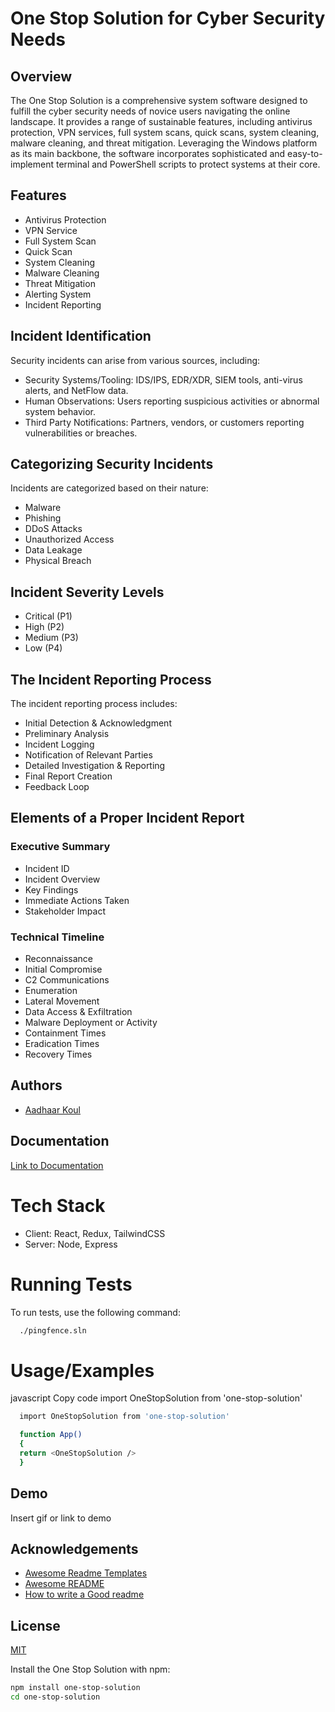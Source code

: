 # One Stop Solution for Cyber Security Needs

## Overview
The One Stop Solution is a comprehensive system software designed to fulfill the cyber security needs of novice users navigating the online landscape. It provides a range of sustainable features, including antivirus protection, VPN services, full system scans, quick scans, system cleaning, malware cleaning, and threat mitigation. Leveraging the Windows platform as its main backbone, the software incorporates sophisticated and easy-to-implement terminal and PowerShell scripts to protect systems at their core.

## Features
- Antivirus Protection
- VPN Service
- Full System Scan
- Quick Scan
- System Cleaning
- Malware Cleaning
- Threat Mitigation
- Alerting System
- Incident Reporting

## Incident Identification
Security incidents can arise from various sources, including:
- Security Systems/Tooling: IDS/IPS, EDR/XDR, SIEM tools, anti-virus alerts, and NetFlow data.
- Human Observations: Users reporting suspicious activities or abnormal system behavior.
- Third Party Notifications: Partners, vendors, or customers reporting vulnerabilities or breaches.

## Categorizing Security Incidents
Incidents are categorized based on their nature:
- Malware
- Phishing
- DDoS Attacks
- Unauthorized Access
- Data Leakage
- Physical Breach

## Incident Severity Levels
- Critical (P1)
- High (P2)
- Medium (P3)
- Low (P4)

## The Incident Reporting Process
The incident reporting process includes:
- Initial Detection & Acknowledgment
- Preliminary Analysis
- Incident Logging
- Notification of Relevant Parties
- Detailed Investigation & Reporting
- Final Report Creation
- Feedback Loop

## Elements of a Proper Incident Report
### Executive Summary
- Incident ID
- Incident Overview
- Key Findings
- Immediate Actions Taken
- Stakeholder Impact

### Technical Timeline
- Reconnaissance
- Initial Compromise
- C2 Communications
- Enumeration
- Lateral Movement
- Data Access & Exfiltration
- Malware Deployment or Activity
- Containment Times
- Eradication Times
- Recovery Times

## Authors
- [Aadhaar Koul](https://github.com/aadhaar-debug)

## Documentation
[Link to Documentation](https://linktodocumentation)


# Tech Stack
- Client: React, Redux, TailwindCSS
- Server: Node, Express

# Running Tests
To run tests, use the following command:
```bash
  ./pingfence.sln
```
# Usage/Examples
javascript
Copy code
import OneStopSolution from 'one-stop-solution'
```bash
  import OneStopSolution from 'one-stop-solution'

  function App() 
  {
  return <OneStopSolution />
  }
```


## Demo

Insert gif or link to demo


## Acknowledgements

 - [Awesome Readme Templates](https://awesomeopensource.com/project/elangosundar/awesome-README-templates)
 - [Awesome README](https://github.com/matiassingers/awesome-readme)
 - [How to write a Good readme](https://bulldogjob.com/news/449-how-to-write-a-good-readme-for-your-github-project)


## License

[MIT](https://choosealicense.com/licenses/mit/)


Install the One Stop Solution with npm:

```bash
npm install one-stop-solution
cd one-stop-solution
